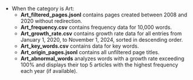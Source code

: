 - When the category is Art:
  - **Art_filtered_pages.jsonl** contains pages created between 2008 and 2020 without redirection.
  - **Art_frequency.csv** contains frequency data for 10,000 words.
  - **Art_growth_rate.csv** contains growth rate data for all entries from January 1, 2020, to November 1, 2024, sorted in descending order.
  - **Art_key_words.csv** contains data for key words.
  - **Art_origin_pages.jsonl** contains all unfiltered page titles.
  - **Art_abnormal_words** analyzes words with a growth rate exceeding 100% and displays their top 5 articles with the highest frequency each year (if available).

